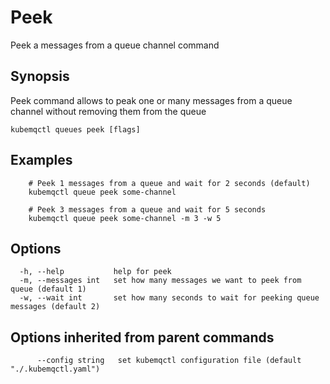 # Peek

Peek a messages from a queue channel command

## Synopsis

Peek command allows to peak one or many messages from a queue channel without removing them from the queue

```text
kubemqctl queues peek [flags]
```

## Examples

```text
    # Peek 1 messages from a queue and wait for 2 seconds (default)
    kubemqctl queue peek some-channel

    # Peek 3 messages from a queue and wait for 5 seconds
    kubemqctl queue peek some-channel -m 3 -w 5
```

## Options

```text
  -h, --help           help for peek
  -m, --messages int   set how many messages we want to peek from queue (default 1)
  -w, --wait int       set how many seconds to wait for peeking queue messages (default 2)
```

## Options inherited from parent commands

```text
      --config string   set kubemqctl configuration file (default "./.kubemqctl.yaml")
```

